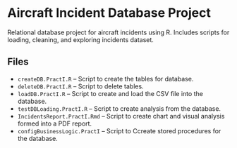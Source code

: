 # Aircraft Incident Database Project
Relational database project for aircraft incidents using R. Includes scripts for loading, cleaning, and exploring incidents dataset. 

## Files
- `createDB.PractI.R` – Script to create the tables for database.
- `deleteDB.PractI.R` – Script to delete tables.
- `loadDB.PractI.R` – Script to create and load the CSV file into the database.
- `testDBLoading.PractI.R` – Script to create analysis from the database.
- `IncidentsReport.PractI.Rmd` – Script to create chart and visual analysis formed into a PDF report.
- `configBusinessLogic.PractI` – Script to Ccreate stored procedures for the database.
